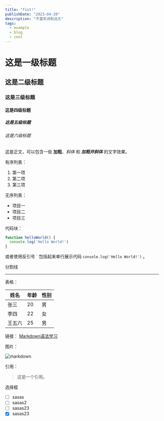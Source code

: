 ```yaml
---
title: "fist!"
publishDate: "2023-04-20"
description: "不喜欢诗和远方"
tags:
  - example
  - blog
  - cool
---
```


# 这是一级标题
## 这是二级标题
### 这是三级标题
#### 这是四级标题
##### 这是五级标题
###### 这是六级标题

这是正文，可以包含一些 **加粗**、*斜体* 和 ***加粗并斜体*** 的文字效果。

有序列表：

1. 第一项
2. 第二项
3. 第三项

无序列表：

- 项目一
- 项目二
- 项目三

代码块：

```js
function helloWorld() {
  console.log('Hello World!')
}
```

或者使用反引号 \` 包括起来单行展示代码 `console.log('Hello World!')` 。

分割线

---

表格：

| 姓名   | 年龄 | 性别 |
| ------ | ---- | ---- |
| 张三   | 20   | 男   |
| 李四   | 22   | 女   |
| 王五六 | 25   | 男   |

链接： [Markdown语法学习](https://www.markdownguide.org/extended-syntax/) 

图片：

![markdown](https://placekitten.com/g/600/300)

引用：

> 这是一个引用。

选择框
- [ ] sasas
- [ ] sasas2
- [ ] sasas23
- [x] sasas23